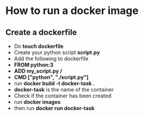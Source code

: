 # How to run a docker image
## Create a dockerfile

* Do **touch dockerfile**
* Create your python script **script.py**
* Add the following to dockerfile
* **FROM python:3** 
* **ADD my_script.py /**
* **CMD ["python", "./script.py"]**
* run **docker build -t docker-task .**
* **docker-task** is the name of the container
* Check if the container has been created
* run **docker images**
* then run **docker run docker-task**
